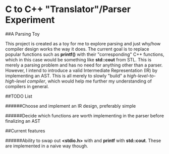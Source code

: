 # C to C++ "Translator"/Parser Experiment

##A Parsing Toy

This project is created as a toy for me to explore parsing and just why/how compiler design works the way it does. The current goal is to replace
popular functions such as **printf()** with their "corresponding" C++ functions, which in this case would be something like **std::cout** from STL.
This is merely a parsing problem and has no need for anything other than a parser. However, I intend to introduce a valid Intermediate Representation
(IR) by implementing an AST. This is all merely to slowly "build" a *high-level-to-high-level compiler*, which would help me further my understanding
of compilers in general.

##TODO List

######Choose and implement an IR design, preferably simple

######Decide which functions are worth implementing in the parser before finalizing an AST

##Current features

######Ability to swap out **<stdio.h>** with **<iostream>** and **printf** with **std::cout**. These are implemented in a naive way though.
